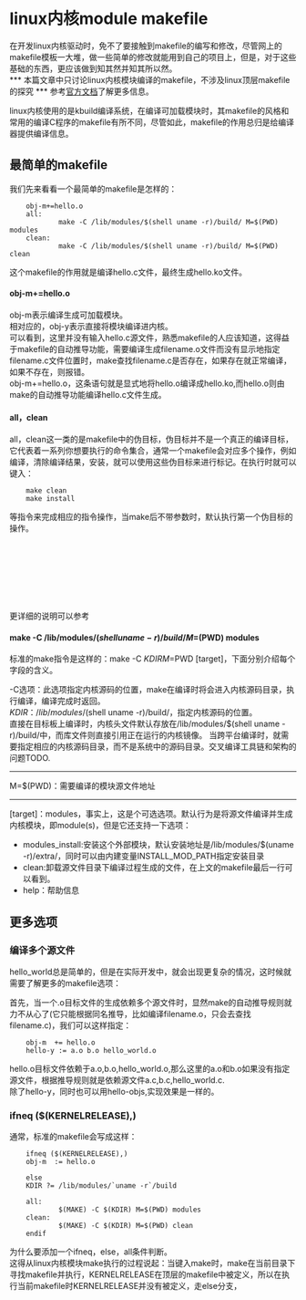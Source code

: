 # linux内核module makefile
在开发linux内核驱动时，免不了要接触到makefile的编写和修改，尽管网上的makefile模板一大堆，做一些简单的修改就能用到自己的项目上，但是，对于这些基础的东西，更应该做到知其然并知其所以然。  
*** 本篇文章中只讨论linux内核模块编译的makefile，不涉及linux顶层makefile的探究 ***
参考[官方文档](https://github.com/torvalds/linux/blob/master/Documentation/kbuild/modules.txt)了解更多信息。   

linux内核使用的是kbuild编译系统，在编译可加载模块时，其makefile的风格和常用的编译C程序的makefile有所不同，尽管如此，makefile的作用总归是给编译器提供编译信息。

## 最简单的makefile
我们先来看看一个最简单的makefile是怎样的：

        obj-m+=hello.o
        all:
                make -C /lib/modules/$(shell uname -r)/build/ M=$(PWD) modules
        clean:
                make -C /lib/modules/$(shell uname -r)/build/ M=$(PWD) clean

这个makefile的作用就是编译hello.c文件，最终生成hello.ko文件。

#### obj-m+=hello.o
obj-m表示编译生成可加载模块。  
相对应的，obj-y表示直接将模块编译进内核。  
可以看到，这里并没有输入hello.c源文件，熟悉makefile的人应该知道，这得益于makefile的自动推导功能，需要编译生成filename.o文件而没有显示地指定filename.c文件位置时，make查找filename.c是否存在，如果存在就正常编译，如果不存在，则报错。  
obj-m+=hello.o，这条语句就是显式地将hello.o编译成hello.ko,而hello.o则由make的自动推导功能编译hello.c文件生成。  

#### all，clean
all，clean这一类的是makefile中的伪目标，伪目标并不是一个真正的编译目标，它代表着一系列你想要执行的命令集合，通常一个makefile会对应多个操作，例如编译，清除编译结果，安装，就可以使用这些伪目标来进行标记。在执行时就可以键入：

        make clean
        make install
等指令来完成相应的指令操作，当make后不带参数时，默认执行第一个伪目标的操作。      
更详细的说明可以参考![官方文档](ftp://ftp.gnu.org/old-gnu/Manuals/make-3.79.1/html_chapter/make_4.html#SEC33) 

#### make -C /lib/modules/$(shell uname -r)/build/ M=$(PWD) modules
标准的make指令是这样的：make -C $KDIR M=$PWD [target]，下面分别介绍每个字段的含义。  

-C选项：此选项指定内核源码的位置，make在编译时将会进入内核源码目录，执行编译，编译完成时返回。  
$KDIR：/lib/modules/$(shell uname -r)/build/，指定内核源码的位置。  
直接在目标板上编译时，内核头文件默认存放在/lib/modules/$(shell uname -r)/build/中，而库文件则直接引用正在运行的内核镜像。
当跨平台编译时，就需要指定相应的内核源码目录，而不是系统中的源码目录。交叉编译工具链和架构的问题TODO.
*** 
M=$(PWD)：需要编译的模块源文件地址
*** 
[target]：modules，事实上，这是个可选选项。默认行为是将源文件编译并生成内核模块，即module(s)，但是它还支持一下选项：
* modules_install:安装这个外部模块，默认安装地址是/lib/modules/$(uname -r)/extra/，同时可以由内建变量INSTALL_MOD_PATH指定安装目录
* clean:卸载源文件目录下编译过程生成的文件，在上文的makefile最后一行可以看到。
* help：帮助信息

## 更多选项
### 编译多个源文件
hello_world总是简单的，但是在实际开发中，就会出现更复杂的情况，这时候就需要了解更多的makefile选项：

首先，当一个.o目标文件的生成依赖多个源文件时，显然make的自动推导规则就力不从心了(它只能根据同名推导，比如编译filename.o，只会去查找filename.c)，我们可以这样指定：

        obj-m  += hello.o
        hello-y := a.o b.o hello_world.o
hello.o目标文件依赖于a.o,b.o,hello_world.o,那么这里的a.o和b.o如果没有指定源文件，根据推导规则就是依赖源文件a.c,b.c,hello_world.c.  
除了hello-y，同时也可以用hello-objs,实现效果是一样的。  

### ifneq ($(KERNELRELEASE),)
通常，标准的makefile会写成这样：

        ifneq ($(KERNELRELEASE),)
        obj-m  := hello.o

        else
        KDIR ?= /lib/modules/`uname -r`/build

        all:
                $(MAKE) -C $(KDIR) M=$(PWD) modules
        clean:
                $(MAKE) -C $(KDIR) M=$(PWD) clean
        endif
为什么要添加一个ifneq，else，all条件判断。  
这得从linux内核模块make执行的过程说起：当键入make时，make在当前目录下寻找makefile并执行，KERNELRELEASE在顶层的makefile中被定义，所以在执行当前makefile时KERNELRELEASE并没有被定义，走else分支，






